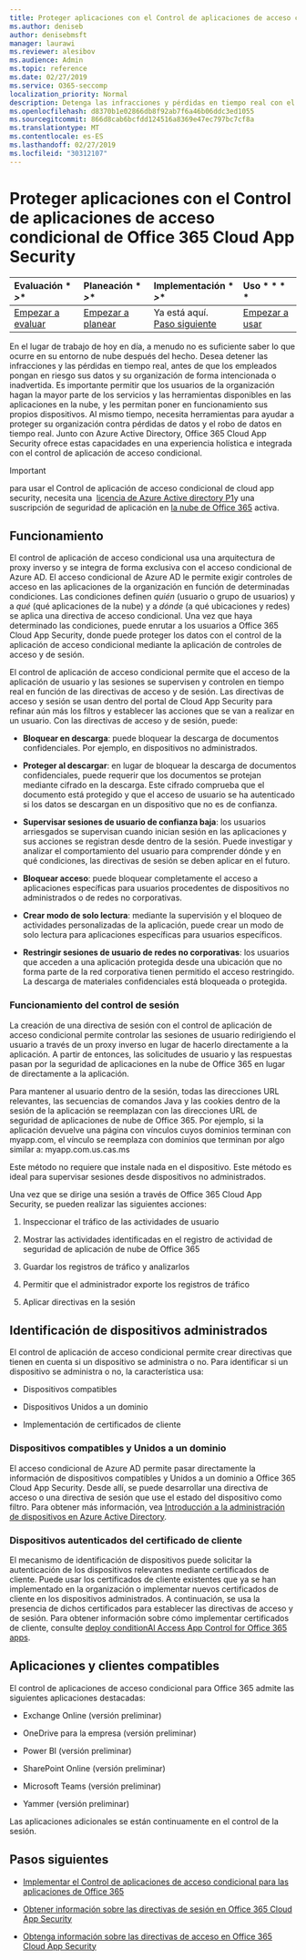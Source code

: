 ```yaml
---
title: Proteger aplicaciones con el Control de aplicaciones de acceso condicional de Office 365 Cloud App Security
ms.author: deniseb
author: denisebmsft
manager: laurawi
ms.reviewer: alesibov
ms.audience: Admin
ms.topic: reference
ms.date: 02/27/2019
ms.service: O365-seccomp
localization_priority: Normal
description: Detenga las infracciones y pérdidas en tiempo real con el control de aplicación de acceso condicional de seguridad de aplicación de Office 365 Cloud app.
ms.openlocfilehash: d8370b1e02866db8f92ab7f6a46b06ddc3ed1055
ms.sourcegitcommit: 866d8cab6bcfdd124516a8369e47ec797bc7cf8a
ms.translationtype: MT
ms.contentlocale: es-ES
ms.lasthandoff: 02/27/2019
ms.locfileid: "30312107"
---
```

# <a name="protect-apps-with-office-365-cloud-app-security-conditional-access-app-control"></a>Proteger aplicaciones con el Control de aplicaciones de acceso condicional de Office 365 Cloud App Security

|Evaluación * *\>**|Planeación * *\>**|Implementación * *\>**|Uso * * * *|
|:-----|:-----|:-----|:-----|
|[Empezar a evaluar](office-365-cas-overview.md) <br/> |[Empezar a planear](get-ready-for-office-365-cas.md) <br/> |Ya está aquí.  <br/> [Paso siguiente](ocas-deploy-conditional-access-app-control.md) <br/> |[Empezar a usar](utilization-activities-for-ocas.md) <br/> |

En el lugar de trabajo de hoy en día, a menudo no es suficiente saber lo que ocurre en su entorno de nube después del hecho. Desea detener las infracciones y las pérdidas en tiempo real, antes de que los empleados pongan en riesgo sus datos y su organización de forma intencionada o inadvertida. Es importante permitir que los usuarios de la organización hagan la mayor parte de los servicios y las herramientas disponibles en las aplicaciones en la nube, y les permitan poner en funcionamiento sus propios dispositivos. Al mismo tiempo, necesita herramientas para ayudar a proteger su organización contra pérdidas de datos y el robo de datos en tiempo real. Junto con Azure Active Directory, Office 365 Cloud App Security ofrece estas capacidades en una experiencia holística e integrada con el control de aplicación de acceso condicional.

> [!IMPORTANT]
> para usar el Control de aplicación de acceso condicional de cloud app security, necesita una  [licencia de Azure Active directory P1](https://azure.microsoft.com/pricing/details/active-directory/)y una suscripción de seguridad de aplicación en [la nube de Office 365](office-365-cas-overview.md) activa.

## <a name="how-it-works"></a>Funcionamiento

El control de aplicación de acceso condicional usa una arquitectura de proxy inverso y se integra de forma exclusiva con el acceso condicional de Azure AD. El acceso condicional de Azure AD le permite exigir controles de acceso en las aplicaciones de la organización en función de determinadas condiciones. Las condiciones definen *quién* (usuario o grupo de usuarios) y a *qué* (qué aplicaciones de la nube) y a *dónde* (a qué ubicaciones y redes) se aplica una directiva de acceso condicional. Una vez que haya determinado las condiciones, puede enrutar a los usuarios a Office 365 Cloud App Security, donde puede proteger los datos con el control de la aplicación de acceso condicional mediante la aplicación de controles de acceso y de sesión.

El control de aplicación de acceso condicional permite que el acceso de la aplicación de usuario y las sesiones se supervisen y controlen en tiempo real en función de las directivas de acceso y de sesión. Las directivas de acceso y sesión se usan dentro del portal de Cloud App Security para refinar aún más los filtros y establecer las acciones que se van a realizar en un usuario. Con las directivas de acceso y de sesión, puede:

- **Bloquear en descarga**: puede bloquear la descarga de documentos confidenciales. Por ejemplo, en dispositivos no administrados.

- **Proteger al descargar**: en lugar de bloquear la descarga de documentos confidenciales, puede requerir que los documentos se protejan mediante cifrado en la descarga. Este cifrado comprueba que el documento está protegido y que el acceso de usuario se ha autenticado si los datos se descargan en un dispositivo que no es de confianza.

- **Supervisar sesiones de usuario de confianza baja**: los usuarios arriesgados se supervisan cuando inician sesión en las aplicaciones y sus acciones se registran desde dentro de la sesión. Puede investigar y analizar el comportamiento del usuario para comprender dónde y en qué condiciones, las directivas de sesión se deben aplicar en el futuro.

- **Bloquear acceso**: puede bloquear completamente el acceso a aplicaciones específicas para usuarios procedentes de dispositivos no administrados o de redes no corporativas.

- **Crear modo de solo lectura**: mediante la supervisión y el bloqueo de actividades personalizadas de la aplicación, puede crear un modo de solo lectura para aplicaciones específicas para usuarios específicos.

- **Restringir sesiones de usuario de redes no corporativas**: los usuarios que acceden a una aplicación protegida desde una ubicación que no forma parte de la red corporativa tienen permitido el acceso restringido. La descarga de materiales confidenciales está bloqueada o protegida.

### <a name="how-session-control-works"></a>Funcionamiento del control de sesión

La creación de una directiva de sesión con el control de aplicación de acceso condicional permite controlar las sesiones de usuario redirigiendo el usuario a través de un proxy inverso en lugar de hacerlo directamente a la aplicación. A partir de entonces, las solicitudes de usuario y las respuestas pasan por la seguridad de aplicaciones en la nube de Office 365 en lugar de directamente a la aplicación.

Para mantener al usuario dentro de la sesión, todas las direcciones URL relevantes, las secuencias de comandos Java y las cookies dentro de la sesión de la aplicación se reemplazan con las direcciones URL de seguridad de aplicaciones de nube de Office 365. Por ejemplo, si la aplicación devuelve una página con vínculos cuyos dominios terminan con myapp.com, el vínculo se reemplaza con dominios que terminan por algo similar a: myapp.com.us.cas.ms

Este método no requiere que instale nada en el dispositivo. Este método es ideal para supervisar sesiones desde dispositivos no administrados.

Una vez que se dirige una sesión a través de Office 365 Cloud App Security, se pueden realizar las siguientes acciones:

1. Inspeccionar el tráfico de las actividades de usuario

2. Mostrar las actividades identificadas en el registro de actividad de seguridad de aplicación de nube de Office 365

3. Guardar los registros de tráfico y analizarlos

4. Permitir que el administrador exporte los registros de tráfico

5. Aplicar directivas en la sesión

## <a name="managed-device-identification"></a>Identificación de dispositivos administrados

El control de aplicación de acceso condicional permite crear directivas que tienen en cuenta si un dispositivo se administra o no. Para identificar si un dispositivo se administra o no, la característica usa:

- Dispositivos compatibles

- Dispositivos Unidos a un dominio

- Implementación de certificados de cliente

### <a name="compliant-and-domain-joined-devices"></a>Dispositivos compatibles y Unidos a un dominio

El acceso condicional de Azure AD permite pasar directamente la información de dispositivos compatibles y Unidos a un dominio a Office 365 Cloud App Security. Desde allí, se puede desarrollar una directiva de acceso o una directiva de sesión que use el estado del dispositivo como filtro. Para obtener más información, vea [Introducción a la administración de dispositivos en Azure Active Directory](https://docs.microsoft.com/azure/active-directory/device-management-introduction).

### <a name="client-certificate-authenticated-devices"></a>Dispositivos autenticados del certificado de cliente

El mecanismo de identificación de dispositivos puede solicitar la autenticación de los dispositivos relevantes mediante certificados de cliente. Puede usar los certificados de cliente existentes que ya se han implementado en la organización o implementar nuevos certificados de cliente en los dispositivos administrados. A continuación, se usa la presencia de dichos certificados para establecer las directivas de acceso y de sesión. Para obtener información sobre cómo implementar certificados de cliente, consulte [deploy conditionAl Access App Control for Office 365 apps](ocas-deploy-conditional-access-app-control.md).

## <a name="supported-apps-and-clients"></a>Aplicaciones y clientes compatibles

El control de aplicaciones de acceso condicional para Office 365 admite las siguientes aplicaciones destacadas:

- Exchange Online (versión preliminar)

- OneDrive para la empresa (versión preliminar)

- Power BI (versión preliminar)

- SharePoint Online (versión preliminar)

- Microsoft Teams (versión preliminar)

- Yammer (versión preliminar)

Las aplicaciones adicionales se están continuamente en el control de la sesión.

## <a name="next-steps"></a>Pasos siguientes

- [Implementar el Control de aplicaciones de acceso condicional para las aplicaciones de Office 365](ocas-deploy-conditional-access-app-control.md)

- [Obtener información sobre las directivas de sesión en Office 365 Cloud App Security](ocas-session-policies.md)

- [Obtenga información sobre las directivas de acceso en Office 365 Cloud App Security](ocas-access-policies.md) 